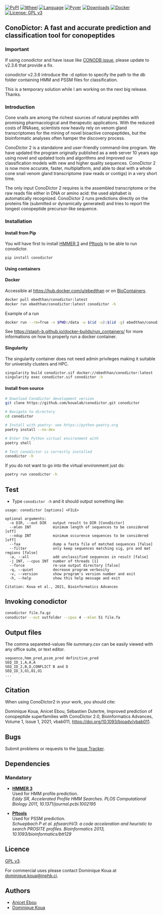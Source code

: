 [![PyPI](https://img.shields.io/pypi/v/conodictor.svg)](https://pypi.org/project/conodictor)
[![Wheel](https://img.shields.io/pypi/wheel/conodictor.svg)](https://pypi.org/project/conodictor)
[![Language](https://img.shields.io/pypi/implementation/conodictor)](https://pypi.org/project/conodictor)
[![Pyver](https://img.shields.io/pypi/pyversions/conodictor.svg)](https://pypi.org/project/conodictor)
[![Downloads](https://img.shields.io/pypi/dm/conodictor)](https://pypi.org/project/conodictor)
[![Docker](https://img.shields.io/docker/pulls/ebedthan/conodictor.svg)]()
[![License: GPL v3](https://img.shields.io/badge/License-GPLv3-blue.svg)](https://www.gnu.org/licenses/gpl-3.0)


## ConoDictor: A fast and accurate prediction and classification tool for conopeptides


### Important
If using conodictor and have issue like [CONODB issue](#18), please update to v2.3.6 that provide a fix.

conodictor v2.3.6 introduce the -d option to specify the path to the db folder containing HMM and PSSM files for classification.

This is a temporary solution while I am working on the next big release. Thanks.

### Introduction

Cone snails are among the richest sources of natural peptides with promising pharmacological and therapeutic applications. With the reduced costs of RNAseq, scientists now heavily rely on venom gland transcriptomes for the mining of novel bioactive conopeptides, but the bioinformatic analyses often hamper the discovery process.

ConoDictor 2 is a standalone and user-friendly command-line program. We have updated the program originally published as a web server 10 years ago using novel and updated tools and algorithms and improved our classification models with new and higher quality sequences. ConoDictor 2 is now more accurate, faster, multiplatform, and able to deal with a whole cone snail venom gland transcriptome (raw reads or contigs) in a very short time.

The only input ConoDictor 2 requires is the assembled transcriptome or the raw reads file either in DNA or amino acid: the used alphabet is automatically recognized. ConoDictor 2 runs predictions directly on the proteins file (submitted or dynamically generated) and tries to report the longest conopeptide precursor-like sequence.

### Installation

#### Install from Pip

You will have first to install [HMMER 3](https://hmmer.org) and [Pftools](https://github.com/sib-swiss/pftools3) to be able to run conodictor.

```bash
pip install conodictor
```

#### Using containers

#### Docker

Accessible at https://hub.docker.com/u/ebedthan or on [BioContainers](https://github.com/BioContainers/containers/tree/master/conodictor/2.2.2).


```bash
docker pull ebedthan/conodictor:latest
docker run ebedthan/conodictor:latest conodictor -h
```

Example of a run

```bash
docker run --rm=True -v $PWD:/data -u $(id -u):$(id -g) ebedthan/conodictor:latest conodictor --out /data/outdir /data/input.fa.gz
```

See https://staph-b.github.io/docker-builds/run_containers/ for more informations on how to properly run a docker container.


#### Singularity

The singularity container does not need admin privileges making it
suitable for university clusters and HPC.

```bash
singularity build conodictor.sif docker://ebedthan/conodictor:latest
singularity exec conodictor.sif conodictor -h
```


#### Install from source

```bash
# Download ConoDictor development version
git clone https://github.com/koualab/conodictor.git conodictor

# Navigate to directory
cd conodictor

# Install with poetry: see https://python-poetry.org
poetry install --no-dev

# Enter the Python virtual environment with
poetry shell

# Test conodictor is correctly installed
conodictor -h
```

If you do not want to go into the virtual environment just do:

```bash
poetry run conodictor -h
```

## Test

* Type `conodictor -h` and it should output something like:

```
usage: conodictor [options] <FILE>

optional arguments:
  -o DIR, --out DIR   output result to DIR [ConoDictor]
  --mlen INT          minimum length of sequences to be considered [off]
  --ndup INT          minimum occurence sequences to be considered [off]
  --faa               dump a fasta file of matched sequences [false]
  --filter            only keep sequences matching sig, pro and mat regions [false]
  -a, --all           add unclassified sequences in result [false]
  -j INT, --cpus INT  number of threads [1]
  --force             re-use output directory [false]
  -q, --quiet         decrease program verbosity
  -v, --version       show program's version number and exit
  -h, --help          show this help message and exit

Citation: Koua et al., 2021, Bioinformatics Advances
```


## Invoking conodictor

```bash
conodictor file.fa.gz
conodictor --out outfolder --cpus 4 --mlen 51 file.fa
```
  

## Output files

The comma separeted-values file summary.csv can be easily viewed with any office suite,
or text editor.

```csv
sequence,hmm_pred,pssm_pred definitive_pred
SEQ_ID_1,A,A,A
SEQ_ID_2,B,D,CONFLICT B and D
SEQ_ID_3,O1,O1,O1
...

```

## Citation

When using ConoDictor2 in your work, you should cite:

Dominique Koua, Anicet Ebou, Sébastien Dutertre, Improved prediction of conopeptide superfamilies with ConoDictor 2.0, Bioinformatics Advances, Volume 1, Issue 1, 2021, vbab011, https://doi.org/10.1093/bioadv/vbab011.
  
## Bugs

Submit problems or requests to the [Issue Tracker](https://github.com/koualab/conodictor/issues).


## Dependencies

### Mandatory

* [**HMMER 3**](https://hmmer.org)  
  Used for HMM profile prediction.   
  *Eddy SR, Accelerated Profile HMM Searches. PLOS Computational Biology 2011, 10.1371/journal.pcbi.1002195*

* [**Pftools**](https://github.com/sib-swiss/pftools3)  
  Used for PSSM prediction.    
  *Schuepbach P et al. pfsearchV3: a code acceleration and heuristic to search PROSITE profiles. Bioinformatics 2013, 10.1093/bioinformatics/btt129*


## Licence

[GPL v3](https://github.com/koualab/conodictor/blob/main/LICENSE).

For commercial uses please contact Dominique Koua at dominique.koua@inphb.ci.

## Authors

* [Anicet Ebou](https://orcid.org/0000-0003-4005-177X)
* [Dominique Koua](https://www.researchgate.net/profile/Dominique_Koua)